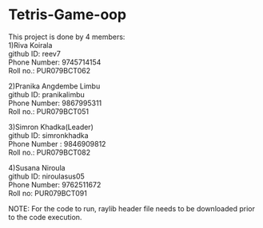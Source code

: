 # Tetris-Game-oop
This project is done by 4 members:<br>
1)Riva Koirala<br>
 github ID: reev7<br>
 Phone Number: 9745714154<br>
 Roll no.: PUR079BCT062<br>
 
2)Pranika Angdembe Limbu<br>
 github ID: pranikalimbu<br>
 Phone Number: 9867995311<br>
 Roll no.: PUR079BCT051<br>
 
3)Simron Khadka(Leader) <br>
 github ID: simronkhadka<br>
 Phone Number : 9846909812<br>
 Roll no.: PUR079BCT082<br>
 
4)Susana Niroula<BR>
 github ID: niroulasus05<br>
 Phone Number: 9762511672<br>
 Roll no: PUR079BCT091<br>
 
 NOTE: For the code to run, raylib header file needs to be downloaded prior to the code execution.
